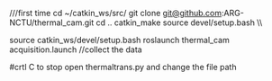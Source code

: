 ///first time
cd ~/catkin_ws/src/
git clone git@github.com:ARG-NCTU/thermal_cam.git
cd ..
catkin_make
source devel/setup.bash
\\\

<get the gray grade photo>
source catkin_ws/devel/setup.bash
roslaunch thermal_cam acquisition.launch //collect the data

#crtl C to stop 
<turn gray to RGB>
open thermaltrans.py and change the file path
